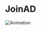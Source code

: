 # JoinAD

![Animation](https://user-images.githubusercontent.com/32715891/222208946-e838cb91-414b-4c3f-bc4b-71a9270f007e.gif)
